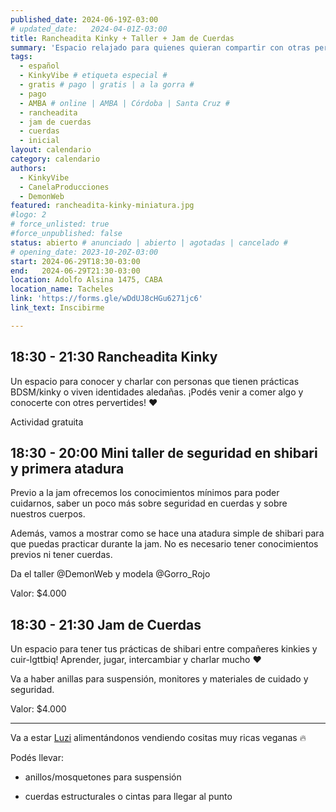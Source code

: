 ```yaml
---
published_date: 2024-06-19Z-03:00
# updated_date:   2024-04-01Z-03:00
title: Rancheadita Kinky + Taller + Jam de Cuerdas
summary: 'Espacio relajado para quienes quieran compartir con otras personas kinkies y queer/lgtb. Nos juntamos a conocernos, charlar, comer, y atar.'
tags:
  - español
  - KinkyVibe # etiqueta especial #
  - gratis # pago | gratis | a la gorra #
  - pago
  - AMBA # online | AMBA | Córdoba | Santa Cruz #
  - rancheadita
  - jam de cuerdas
  - cuerdas
  - inicial
layout: calendario
category: calendario
authors:
  - KinkyVibe
  - CanelaProducciones
  - DemonWeb
featured: rancheadita-kinky-miniatura.jpg
#logo: 2
# force_unlisted: true
#force_unpublished: false
status: abierto # anunciado | abierto | agotadas | cancelado #
# opening_date: 2023-10-20Z-03:00
start: 2024-06-29T18:30-03:00
end:   2024-06-29T21:30-03:00
location: Adolfo Alsina 1475, CABA
location_name: Tacheles
link: 'https://forms.gle/wDdUJ8cHGu6271jc6'
link_text: Inscibirme

---
```


## 18:30 - 21:30 **Rancheadita Kinky**
Un espacio para conocer y charlar con personas que tienen prácticas BDSM/kinky o viven identidades aledañas. ¡Podés venir a comer algo y conocerte con otres pervertides! ❤️

Actividad gratuita

## 18:30 - 20:00 **Mini taller de seguridad en shibari y primera atadura**
Previo a la jam ofrecemos los conocimientos mínimos para poder cuidarnos, saber un poco más sobre seguridad en cuerdas y sobre nuestros cuerpos.
  
Además, vamos a mostrar como se hace una atadura simple de shibari para que puedas practicar durante la jam. No es necesario tener conocimientos previos ni tener cuerdas.

Da el taller @DemonWeb y modela @Gorro_Rojo

Valor: $4.000

## 18:30 - 21:30 **Jam de Cuerdas** 
Un espacio para tener tus prácticas de shibari entre compañeres kinkies y cuir-lgttbiq! Aprender, jugar, intercambiar y charlar mucho ❤️

Va a haber anillas para suspensión, monitores y materiales de cuidado y seguridad.

Valor: $4.000

---

Va a estar [Luzi](https://www.instagram.com/manos.magicas.luzi/) alimentándonos vendiendo cositas muy ricas veganas 🔥

Podés llevar:
- anillos/mosquetones para suspensión
<!-- - colchoneta -->
- cuerdas estructurales o cintas para llegar al punto
<!-- - repelente -->
<!-- - agua -->

<!-- La actividad es gratuita, pasaremos gorra para bancar la organización.  -->